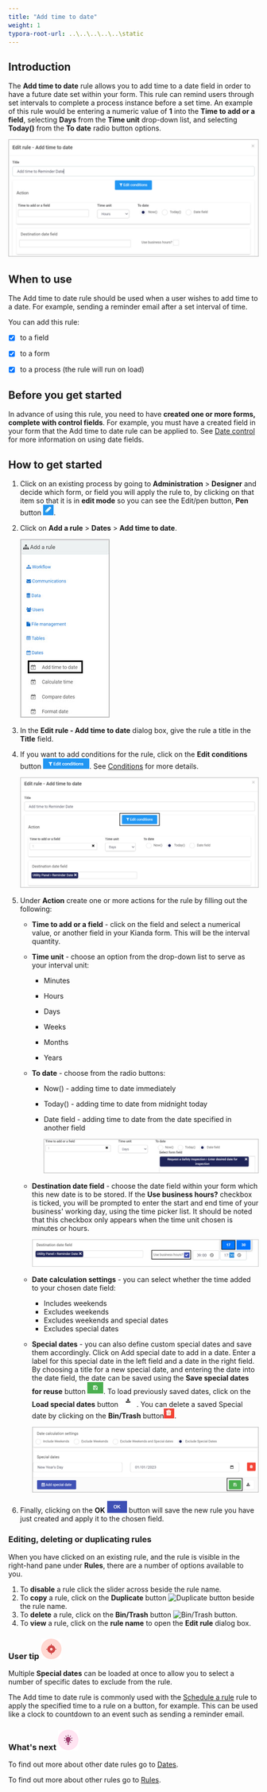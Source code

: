 ```yaml
---
title: "Add time to date"
weight: 1
typora-root-url: ..\..\..\..\..\static
---
```




## Introduction

The **Add time to date** rule allows you to add time to a date field in order to have a future date set within your form. This rule can remind users through set intervals to complete a process instance before a set time. An example of this rule would be entering a numeric value of **1** into the **Time to add or a field**, selecting **Days** from the **Time unit** drop-down list, and selecting **Today()** from the **To date** radio button options.

![Date rules add time to date screen](/images/date-rules-add-time-to-date-screen.jpg)



## When to use

The Add time to date rule should be used when a user wishes to add time to a date. For example, sending a reminder email after a set interval of time.

 

You can add this rule:

- [x] to a field
- [x] to a form 
- [x] to a process (the rule will run on load)



## Before you get started

In advance of using this rule, you need to have **created one or more forms, complete with control fields**. For example, you must have a created field in your form that the Add time to date rule can be applied to. See [Date control](/docs/platform/controls/input/date/) for more information on using date fields.

 



## How to get started

1. Click on an existing process by going to **Administration** > **Designer** and decide which form, or field you will apply the rule to, by clicking on that item so that it is in **edit mode** so you can see the Edit/pen button, **Pen** button ![Pen button](/images/penicon.png).

2. Click on **Add a rule** > **Dates** > **Add time to date**.

    ![Date rules selected](/images/date-rules-selected.jpg)

    

3. In the **Edit rule - Add time to date** dialog box, give the rule a title in the **Title** field.

4. If you want to add conditions for the rule, click on the **Edit conditions** button ![Edit conditions button](/images/editconditions.png). See [Conditions](/docs/platform/rules/general/add-conditions/) for more details.

   ![Date rules edit conditions](/images/date-rules-add-time-to-date-screen-conditions.jpg)

5. Under **Action** create one or more actions for the rule by filling out the following:

   * **Time to add or a field** - click on the field and select a numerical value, or another field in your Kianda form. This will be the interval quantity.

   * **Time unit** - choose an option from the drop-down list to serve as your interval unit:

     * Minutes

     * Hours

     * Days

     * Weeks

     * Months

     * Years

   * **To date** - choose from the radio buttons:

     * Now() - adding time to date immediately

     * Today() - adding time to date from midnight today

     * Date field -  adding time to date from the date specified in another field

       ![Date rules select time](/images/date-rules-add-time-to-date-select-time.jpg)

     

   * **Destination date field** - choose the date field within your form which this new date is to be stored. If the **Use business hours?** checkbox is ticked, you will be prompted to enter the start and end time of your business' working day, using the time picker list. It should be noted that this checkbox only appears when the time unit chosen is minutes or hours.

     ![Date rules destination date field](/images/date-rules-add-time-to-date-destination.jpg)

     

   * **Date calculation settings** - you can select whether the time added to your chosen date field:

     * Includes weekends
     * Excludes weekends
     * Excludes weekends and special dates
     * Excludes special dates 

   * **Special dates** - you can also define custom special dates and save them accordingly. Click on Add special date to add in a date. Enter a label for this special date in the left field and a date in the right field. By choosing a title for a new special date, and entering the date into the date field, the date can be saved using the **Save special dates for reuse** button ![Date rules save special date button](/images/save-special-date-btn.jpg). To load previously saved dates, click on the **Load special dates** button ![Date rules load special date button](/images/load-special-date-btn.jpg). You can delete a saved Special date by clicking on the **Bin/Trash** button![bin icon](/images/binicon.png). 

     ![Date rules special dates](/images/date-rules-add-time-to-date-calculations.jpg)

6. Finally, clicking on the **OK** ![OK button](/images/ok.png) button will save the new rule you have just created and apply it to the chosen field.





### Editing, deleting or duplicating rules

When you have clicked on an existing rule, and the rule is visible in the right-hand pane under **Rules**, there are a number of options available to you.

1. To **disable** a rule click the slider across beside the rule name.
2. To **copy** a rule, click on the **Duplicate** button ![Duplicate button](https://docs.kianda.com/images/duplicate-button.jpg) beside the rule name.
3. To **delete** a rule, click on the **Bin/Trash** button ![Bin/Trash button](https://docs.kianda.com/images/bin.png).
4. To **view** a rule, click on the **rule name** to open the **Edit rule** dialog box.



### User tip ![Target icon](/images/05.png) ###

Multiple **Special dates** can be loaded at once to allow you to select a number of specific dates to exclude from the rule.

The Add time to date rule is commonly used with the [Schedule a rule](/docs/platform/rules/workflow/schedule-a-rule/) rule to apply the specified time to a rule on a button, for example. This can be used like a clock to countdown to an event such as sending a reminder email.



### What's next  ![Idea icon](/images/18.png) ###

To find out more about other date rules go to [Dates](/docs/platform/rules/dates/).

To find out more about other rules go to [Rules](/docs/platform/rules/).

